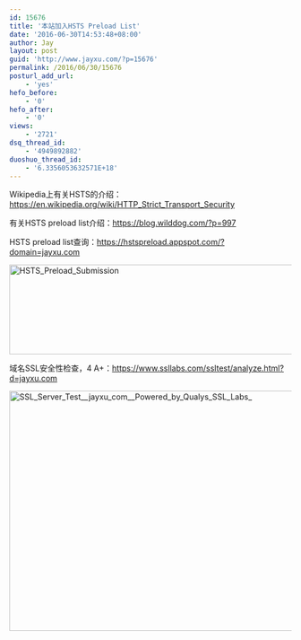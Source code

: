 ```yaml
---
id: 15676
title: '本站加入HSTS Preload List'
date: '2016-06-30T14:53:48+08:00'
author: Jay
layout: post
guid: 'http://www.jayxu.com/?p=15676'
permalink: /2016/06/30/15676
posturl_add_url:
    - 'yes'
hefo_before:
    - '0'
hefo_after:
    - '0'
views:
    - '2721'
dsq_thread_id:
    - '4949892882'
duoshuo_thread_id:
    - '6.3356053632571E+18'
---
```


Wikipedia上有关HSTS的介绍：<a href="https://en.wikipedia.org/wiki/HTTP_Strict_Transport_Security" target="_blank">https://en.wikipedia.org/wiki/HTTP_Strict_Transport_Security</a>

有关HSTS preload list介绍：<a href="https://blog.wilddog.com/?p=997" target="_blank">https://blog.wilddog.com/?p=997</a>

HSTS preload list查询：<a href="https://hstspreload.appspot.com/?domain=jayxu.com" target="_blank">https://hstspreload.appspot.com/?domain=jayxu.com</a>

<a href="http://www.jayxu.com/log/wp-content/uploads/2016/06/HSTS_Preload_Submission.png"><img class="alignnone size-medium wp-image-15678" src="http://www.jayxu.com/log/wp-content/uploads/2016/06/HSTS_Preload_Submission-600x160.png" alt="HSTS_Preload_Submission" width="600" height="160" /></a>

域名SSL安全性检查，4 A+：<a href="https://www.ssllabs.com/ssltest/analyze.html?d=jayxu.com" target="_blank">https://www.ssllabs.com/ssltest/analyze.html?d=jayxu.com</a>

<a href="http://www.jayxu.com/log/wp-content/uploads/2016/06/SSL_Server_Test__jayxu_com__Powered_by_Qualys_SSL_Labs_.png"><img class="alignnone size-medium wp-image-15679" src="http://www.jayxu.com/log/wp-content/uploads/2016/06/SSL_Server_Test__jayxu_com__Powered_by_Qualys_SSL_Labs_-600x428.png" alt="SSL_Server_Test__jayxu_com__Powered_by_Qualys_SSL_Labs_" width="600" height="428" /></a>